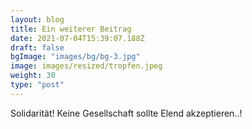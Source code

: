 ```yaml
---
layout: blog
title: Ein weiterer Beitrag
date: 2021-07-04T15:39:07.188Z
draft: false
bgImage: "images/bg/bg-3.jpg"
image: images/resized/tropfen.jpeg
weight: 30
type: "post"
---
```

Solidarität! Keine Gesellschaft sollte Elend akzeptieren..!